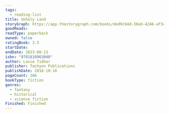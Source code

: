 ```yaml
---
tags:
  - reading-list
title: Unholy Land
storyGraph: https://app.thestorygraph.com/books/ded9cb4d-36ed-4246-af3e-813321a97429
goodReads:
readType: paperback
owned: false
ratingBook: 3.5
startDate:
endDate: 2023-08-13
isbn: "9781616963040"
author: Lavie Tidhar
publisher: Tachyon Publications
publishDate: 2018-10-16
pageCount: 266
bookType: fiction
genres:
  - fantasy
  - historical
  - science fiction
Finished: Finished
---
```

